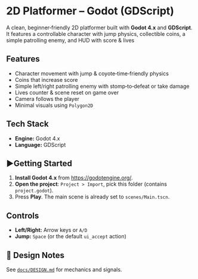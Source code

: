 # 2D Platformer – Godot (GDScript)

A clean, beginner‑friendly 2D platformer built with **Godot 4.x** and **GDScript**. It features a controllable character with jump physics, collectible coins, a simple patrolling enemy, and HUD with score & lives

## Features
- Character movement with jump & coyote‑time‑friendly physics
- Coins that increase score
- Simple left/right patrolling enemy with stomp‑to‑defeat or take damage
- Lives counter & scene reset on game over
- Camera follows the player
- Minimal visuals using `Polygon2D`

## Tech Stack
- **Engine:** Godot 4.x
- **Language:** GDScript

## ▶Getting Started
1. **Install Godot 4.x** from https://godotengine.org/.
2. **Open the project**: `Project > Import`, pick this folder (contains `project.godot`).
3. Press **Play**. The main scene is already set to `scenes/Main.tscn`.

## Controls
- **Left/Right:** Arrow keys or `A/D`
- **Jump:** `Space` (or the default `ui_accept` action)

## 🧪 Design Notes
See [`docs/DESIGN.md`](docs/DESIGN.md) for mechanics and signals.

